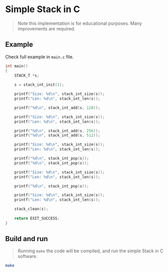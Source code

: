 # Simple Stack in C

> Note this implementation is for educational purposes. Many improvements are required.

## Example

Check full example in `main.c` file.

```c
int main()
{
	STACK_T *s;
	
	s = stack_int_init(1);

	printf("Size: %d\n", stack_int_size(s));
	printf("Len: %d\n", stack_int_len(s));

	printf("%d\n", stack_int_add(s, 128));

	printf("Size: %d\n", stack_int_size(s));
	printf("Len: %d\n", stack_int_len(s));

	printf("%d\n", stack_int_add(s, 256));
	printf("%d\n", stack_int_add(s, 512));

	printf("Size: %d\n", stack_int_size(s));
	printf("Len: %d\n", stack_int_len(s));

	printf("%d\n", stack_int_pop(s));
	printf("%d\n", stack_int_pop(s));

	printf("Size: %d\n", stack_int_size(s));
	printf("Len: %d\n", stack_int_len(s));

	printf("%d\n", stack_int_pop(s));

	printf("Size: %d\n", stack_int_size(s));
	printf("Len: %d\n", stack_int_len(s));

	stack_clean(s);
	
	return EXIT_SUCCESS;
}
```

## Build and run

> Running `make` the code will be compiled, and run the simple Stack in C software. 

```bash
make
```

